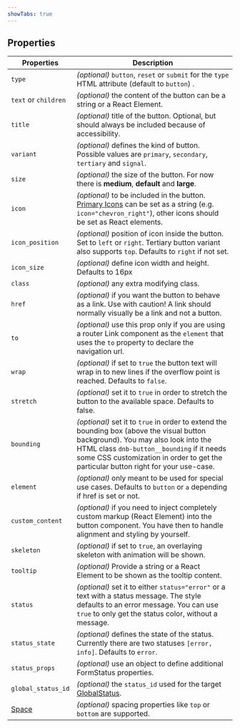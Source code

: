 ```yaml
---
showTabs: true
---
```


## Properties

| Properties                                  | Description                                                                                                                                                                                                                                                            |
| ------------------------------------------- | ---------------------------------------------------------------------------------------------------------------------------------------------------------------------------------------------------------------------------------------------------------------------- |
| `type`                                      | _(optional)_ `button`, `reset` or `submit` for the `type` HTML attribute (default to `button`) .                                                                                                                                                                       |
| `text` or `children`                        | _(optional)_ the content of the button can be a string or a React Element.                                                                                                                                                                                             |
| `title`                                     | _(optional)_ title of the button. Optional, but should always be included because of accessibility.                                                                                                                                                                    |
| `variant`                                   | _(optional)_ defines the kind of button. Possible values are `primary`, `secondary`, `tertiary` and `signal`.                                                                                                                                                          |
| `size`                                      | _(optional)_ the size of the button. For now there is **medium**, **default** and **large**.                                                                                                                                                                           |
| `icon`                                      | _(optional)_ to be included in the button. [Primary Icons](/icons/primary) can be set as a string (e.g. `icon="chevron_right"`), other icons should be set as React elements.                                                                                          |
| `icon_position`                             | _(optional)_ position of icon inside the button. Set to `left` or `right`. Tertiary button variant also supports `top`. Defaults to `right` if not set.                                                                                                                |
| `icon_size`                                 | _(optional)_ define icon width and height. Defaults to 16px                                                                                                                                                                                                            |
| `class`                                     | _(optional)_ any extra modifying class.                                                                                                                                                                                                                                |
| `href`                                      | _(optional)_ if you want the button to behave as a link. Use with caution! A link should normally visually be a link and not a button.                                                                                                                                 |
| `to`                                        | _(optional)_ use this prop only if you are using a router Link component as the `element` that uses the `to` property to declare the navigation url.                                                                                                                   |
| `wrap`                                      | _(optional)_ if set to `true` the button text will wrap in to new lines if the overflow point is reached. Defaults to `false`.                                                                                                                                         |
| `stretch`                                   | _(optional)_ set it to `true` in order to stretch the button to the available space. Defaults to false.                                                                                                                                                                |
| `bounding`                                  | _(optional)_ set it to `true` in order to extend the bounding box (above the visual button background). You may also look into the HTML class `dnb-button__bounding` if it needs some CSS customization in order to get the particular button right for your use-case. |
| `element`                                   | _(optional)_ only meant to be used for special use cases. Defaults to `button` or `a` depending if href is set or not.                                                                                                                                                 |
| `custom_content`                            | _(optional)_ if you need to inject completely custom markup (React Element) into the button component. You have then to handle alignment and styling by yourself.                                                                                                      |
| `skeleton`                                  | _(optional)_ if set to `true`, an overlaying skeleton with animation will be shown.                                                                                                                                                                                    |
| `tooltip`                                   | _(optional)_ Provide a string or a React Element to be shown as the tooltip content.                                                                                                                                                                                   |
| `status`                                    | _(optional)_ set it to either `status="error"` or a text with a status message. The style defaults to an error message. You can use `true` to only get the status color, without a message.                                                                            |
| `status_state`                              | _(optional)_ defines the state of the status. Currently there are two statuses `[error, info]`. Defaults to `error`.                                                                                                                                                   |
| `status_props`                              | _(optional)_ use an object to define additional FormStatus properties.                                                                                                                                                                                                 |
| `global_status_id`                          | _(optional)_ the `status_id` used for the target [GlobalStatus](/uilib/components/global-status).                                                                                                                                                                      |
| [Space](/uilib/components/space/properties) | _(optional)_ spacing properties like `top` or `bottom` are supported.                                                                                                                                                                                                  |
